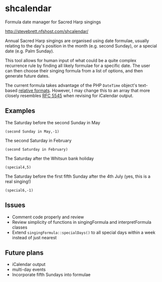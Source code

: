 # shcalendar
Formula date manager for Sacred Harp singings

http://stevebrett.nfshost.com/shcalendar/

Annual Sacred Harp singings are organised using date formulae, usually relating to the day's position in the month (e.g. second Sunday), or a special date (e.g. Palm Sunday).

This tool allows for human input of what could be a quite complex recurrence rule by finding all likely formulae for a specific date. The user can then choose their singing formula from a list of options, and then generate future dates.

The current formula takes advantage of the PHP `DateTime` object's text-based [relative formats](http://php.net/manual/en/datetime.formats.relative.php). However, I may change this to an array that more closely resembles [RFC 5545](https://icalendar.org/iCalendar-RFC-5545/3-8-5-3-recurrence-rule.html) when revising for iCalendar output.

## Examples
The Saturday before the second Sunday in May

`(second Sunday in May,-1)`

The second Saturday in February

`(second Saturday in February)`

The Saturday after the Whitsun bank holiday

`(special4,5)`

The Saturday before the first fifth Sunday after the 4th July (yes, this is a real singing!)

`(special6,-1)`


## Issues
* Comment code properly and review
* Review simplicity of functions in singingFormula and interpretFormula classes
* Extend `singingFormula::specialDays()` to all special days within a week instead of just nearest

## Future plans
* iCalendar output
* multi-day events
* Incorporate fifth Sundays into formulae
